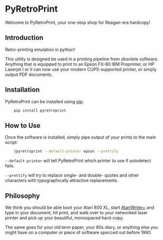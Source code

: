 # PyRetroPrint

Welcome to PyRetroPrint, your one-stop shop for Reagan-era hardcopy!

## Introduction

Retro-printing emulation in python!

This utility is designed be used in a printing pipeline from obsolete
software.  Anything that is equipped to print to an Epson FX-80 IBM
Proprinter, or HP Laserjet I or II can now use your modern CUPS-supported
printer, or simply output PDF documents.

## Installation

PyRetroPrint can be installed using [pip][pip]:
```bash
	pip install pyretroprint
```

## How to Use

Once the software is installed, simply pipe output of your prints to the
main script:

```bash
	|pyretroprint --default-printer epson --prettify
```

`--default-printer` will tell PyRetroPrint which printer to use if
autodetect fails.

`--prettify` will try to replace single- and double- quotes and other
characters with typographically attractive replacements.

## Philosophy

We think you should be able boot your Atari 800 XL, start
[AtariWriter+][awplus] and type in your document, hit print, and walk over
to your networked laser printer and pick up your beautiful, monospaced
hard-copy.

The same goes for your old term paper, your 80s diary, or anything else you
might have on a computer or piece of software specced out before 1990.

[awplus]:https://www.atarimagazines.com/compute/issue72/review_atariwriter_plus.php
[pip]:https://pypi.org/
